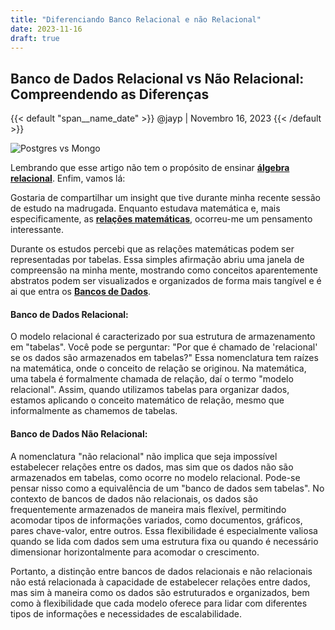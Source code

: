 ```yaml
---
title: "Diferenciando Banco Relacional e não Relacional"
date: 2023-11-16
draft: true
---
```


## Banco de Dados Relacional vs Não Relacional: Compreendendo as Diferenças

{{< default "span__name_date" >}}
  @jayp | Novembro 16, 2023
{{< /default >}}

![Postgres vs Mongo](/img/mongodb-vs-postgresql.png)

Lembrando que esse artigo não tem o propósito de ensinar [**álgebra relacional**](https://pt.wikipedia.org/wiki/%C3%81lgebra_relacional). Enfim, vamos lá:

Gostaria de compartilhar um insight que tive durante minha recente sessão de estudo na madrugada. Enquanto estudava matemática e, mais especificamente, as  [**relações matemáticas**](https://pt.wikipedia.org/wiki/Rela%C3%A7%C3%A3o_(matem%C3%A1tica)), ocorreu-me um pensamento interessante.

Durante os estudos percebi que as relações matemáticas podem ser representadas por tabelas. Essa simples afirmação abriu uma janela de compreensão na minha mente, mostrando como conceitos aparentemente abstratos podem ser visualizados e organizados de forma mais tangível e é ai que entra os [**Bancos de Dados**](https://pt.wikipedia.org/wiki/Banco_de_dados).

#### Banco de Dados Relacional:

O modelo relacional é caracterizado por sua estrutura de armazenamento em "tabelas". Você pode se perguntar: "Por que é chamado de 'relacional' se os dados são armazenados em tabelas?"
Essa nomenclatura tem raízes na matemática, onde o conceito de relação se originou. Na matemática, uma tabela é formalmente chamada de relação, daí o termo "modelo relacional". Assim, quando utilizamos tabelas para organizar dados, estamos aplicando o conceito matemático de relação, mesmo que informalmente as chamemos de tabelas.

#### Banco de Dados Não Relacional:

A nomenclatura "não relacional" não implica que seja impossível estabelecer relações entre os dados, mas sim que os dados não são armazenados em tabelas, como ocorre no modelo relacional. Pode-se pensar nisso como a equivalência de um "banco de dados sem tabelas".
No contexto de bancos de dados não relacionais, os dados são frequentemente armazenados de maneira mais flexível, permitindo acomodar tipos de informações variados, como documentos, gráficos, pares chave-valor, entre outros. Essa flexibilidade é especialmente valiosa quando se lida com dados sem uma estrutura fixa ou quando é necessário dimensionar horizontalmente para acomodar o crescimento.

Portanto, a distinção entre bancos de dados relacionais e não relacionais não está relacionada à capacidade de estabelecer relações entre dados, mas sim à maneira como os dados são estruturados e organizados, bem como à flexibilidade que cada modelo oferece para lidar com diferentes tipos de informações e necessidades de escalabilidade.